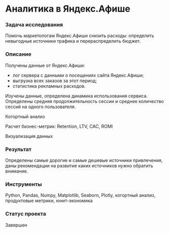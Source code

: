 # Аналитика в Яндекс.Афише

### Задача исследования
Помочь маркетологам Яндекс.Афиши снизить расходы: определить невыгодные источники трафика и перераспределить бюджет.  

### Описание
Получены данные от Яндекс.Афиши:
 - лог сервера с данными о посещениях сайта Яндекс.Афиши;
 - выгрузка всех заказов за этот период;
 - статистика рекламных расходов.
 
Изучены данные, определена динамика использования сервиса.
Определены средняя продолжительность сессии и  среднее количество сессий на одного пользователя.

Когортный анализ

Расчет бизнес-метрик: Retention, LTV, CAC, ROMI

Визуализация данных 

 
### Результат
Определены самые дорогие и самые дешевые источники привлечения, даны рекомендации на развитие каких источников нужно обратить внимание.
 

### Инструменты
Python, Pandas, Numpy, Matplotlib, Seaborn, Plotly, когортный анализ, продуктовые метрики, юнит-экономика

### Статус проекта

Завершен
